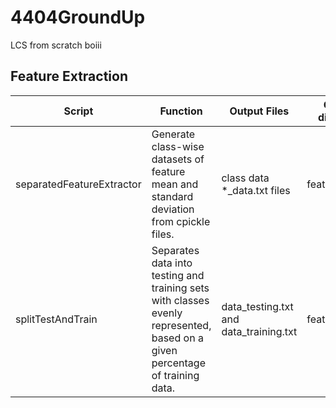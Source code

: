 # 4404GroundUp
LCS from scratch boiii


## Feature Extraction

| Script | Function | Output Files | Output directory |
|--------|----------|--------------|------------------|
| separatedFeatureExtractor   | Generate class-wise datasets of feature mean and standard deviation from cpickle files. | class data *_data.txt files | features/data/ |
| splitTestAndTrain           | Separates data into testing and training sets with classes evenly represented, based on a given percentage of training data. | data_testing.txt and data_training.txt | features/data/ |


